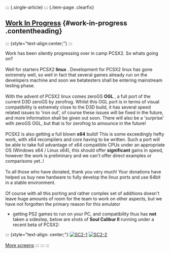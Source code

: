 ::: {.single-article}
::: {.item-page .clearfix}
## [Work In Progress](/152-work-in-progress.html) {#work-in-progress .contentheading}

::: {style="text-align:center;"}
:::

Work has been silently progressing over in camp PCSX2. So whats going
on?\
\
Well for starters PCSX2 **linux** . Development for PCSX2 linux has gone
extremely well, so well in fact that several games already run on the
developers machine and soon we betatesters shall be entering mainstream
testing phase.\
\
With the advent of PCSX2 linux comes zeroGS **OGL** , a full port of the
current D3D zeroGS by zerofrog. Whilst this OGL port is in terms of
visual compatibility is extremely close to the D3D build, it has several
speed related issues to \'iron out\', of course these issues will be
fixed in the future, and more information shall be given out soon. There
will also be a \'surprise\' with zeroGS OGL, but that is for zerofrog to
announce in the future!\
\
PCSX2 is also getting a full blown **x64** build! This is some
exceedingly hefty work, with x64 recompilers and core having to be
written. Such a port will be able to take full advantage of x64
compatible CPUs under an appropriate OS (Windows x64 / Linux x64), this
should offer **significant** gains in speed, however the work is
preliminary and we can\'t offer direct examples or comparisons yet..!\
\
To all those who have donated, thank you very much! Your donations have
helped us buy new hardware to fully develop the linux ports and use
64bit in a stable environment.\
\
Of course with all this porting and rather complex set of additions
doesn\'t leave huge amounts of room for the team to work on other
aspects, but we have not forgotten the primary reason for this emulator
- getting PS2 games to run on your PC, and compatibility thus has
**not** taken a sidestep, below are shots of **Soul Calibur II** running
under a recent beta of PCSX2:

::: {style="text-align: center;"}
[![SC2-1](/images/stories/frontend/wip2007/scII_02t.jpg)](/images/stories/frontend/wip2007/scII_02.jpg)
[![SC2-2](/images/stories/frontend/wip2007/scII_12t.jpg)](/images/stories/frontend/wip2007/scII_12.jpg)\
\
[More screens](/images/stories/frontend/wip2007/wip_screens_news.rar)
:::
:::
:::
